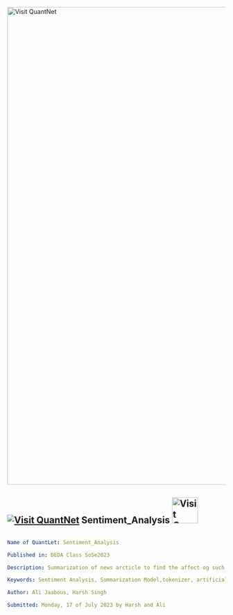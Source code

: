 [<img src="https://github.com/QuantLet/Styleguide-and-FAQ/blob/master/pictures/banner.png" width="1100" alt="Visit QuantNet">](http://quantlet.de/)

## [<img src="https://github.com/QuantLet/Styleguide-and-FAQ/blob/master/pictures/qloqo.png" alt="Visit QuantNet">](http://quantlet.de/) **Sentiment_Analysis** [<img src="https://github.com/QuantLet/Styleguide-and-FAQ/blob/master/pictures/QN2.png" width="60" alt="Visit QuantNet 2.0">](http://quantlet.de/)

```yaml

Name of QuantLet: Sentiment_Analysis

Published in: DEDA Class SoSe2023

Description: Summarization of news arcticle to find the affect og such sentiments on stocks.

Keywords: Sentiment Analysis, Summarization Model,tokenizer, artificial delay, investment optimization

Author: Ali Jaabous, Harsh Singh

Submitted: Monday, 17 of July 2023 by Harsh and Ali
```